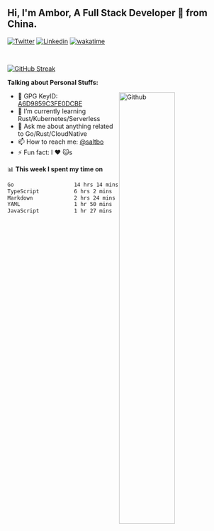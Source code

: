 ## Hi, I'm Ambor, A Full Stack Developer 🚀 from China.

[![Twitter](https://img.shields.io/badge/-saltbo-1ca0f1?style=flat&logo=twitter&logoColor=white)](https://twitter.com/rdsaltbo)
[![Linkedin](https://img.shields.io/badge/-saltbo-blue?style=flat&logo=Linkedin&logoColor=white)](https://www.linkedin.com/in/saltbo/)
[![wakatime](https://wakatime.com/badge/user/f82b1c77-faab-48cd-aef5-a12c0aff104b.svg)](https://wakatime.com/@f82b1c77-faab-48cd-aef5-a12c0aff104b)

&nbsp;  

[![GitHub Streak](http://github-readme-streak-stats.herokuapp.com?user=saltbo&hide_border=true&date_format=M%20j%5B%2C%20Y%5D)](https://git.io/streak-stats)

**Talking about Personal Stuffs:**
<!-- Any image aligned to the right. Beware the width  -->
<img width="50%" align="right" alt="Github" src="https://raw.githubusercontent.com/saltbo/saltbo/master/images/git-header.svg" />

- 🤘 GPG KeyID: [A6D9859C3FE0DCBE](https://saltbo.cn/pgp_keys.asc)
- 🌱 I’m currently learning Rust/Kubernetes/Serverless
- 💬 Ask me about anything related to Go/Rust/CloudNative
- 📫 How to reach me: [@saltbo](https://t.me/saltbo)
- ⚡ Fun fact: I :heart: :cat:s


📊 **This week I spent my time on**
<!--START_SECTION:waka-->

```txt
Go                   14 hrs 14 mins  █████████████░░░░░░░░░░░░   51.99 %
TypeScript           6 hrs 2 mins    █████▓░░░░░░░░░░░░░░░░░░░   22.06 %
Markdown             2 hrs 24 mins   ██▒░░░░░░░░░░░░░░░░░░░░░░   08.77 %
YAML                 1 hr 50 mins    █▓░░░░░░░░░░░░░░░░░░░░░░░   06.73 %
JavaScript           1 hr 27 mins    █▒░░░░░░░░░░░░░░░░░░░░░░░   05.35 %
```

<!--END_SECTION:waka-->
